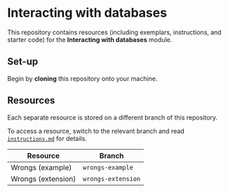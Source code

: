 # Interacting with databases

This repository contains resources (including exemplars, instructions, and starter code) for the **Interacting with databases** module.

## Set-up

Begin by **cloning** this repository onto your machine.

## Resources

Each separate resource is stored on a different branch of this repository.

To access a resource, switch to the relevant branch and read [`instructions.md`](./instructions.md) for details.

| Resource | Branch |
| --- | --- |
| Wrongs (example) | `wrongs-example` |
| Wrongs (extension) | `wrongs-extension` |
